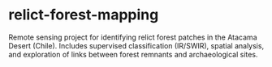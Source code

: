 # relict-forest-mapping
Remote sensing project for identifying relict forest patches in the Atacama Desert (Chile). Includes supervised classification (IR/SWIR), spatial analysis, and exploration of links between forest remnants and archaeological sites.

